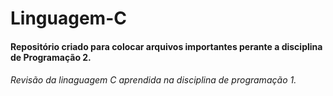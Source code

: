 # Linguagem-C
 
#### Repositório criado para colocar arquivos importantes perante a disciplina de Programação 2.
###### Revisão da linaguagem C aprendida na disciplina de programação 1.
